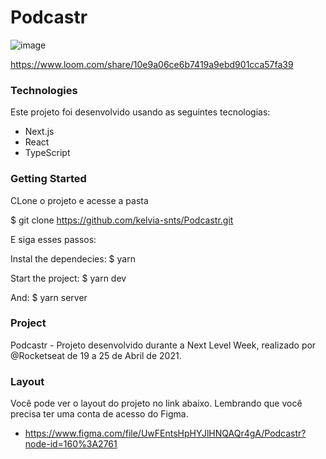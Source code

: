 # Podcastr
![image](https://user-images.githubusercontent.com/69319634/115974265-e4784580-a531-11eb-8c7a-296199732bfc.png)

https://www.loom.com/share/10e9a06ce6b7419a9ebd901cca57fa39

### Technologies
Este projeto foi desenvolvido usando as seguintes tecnologias:

* Next.js
* React
* TypeScript

### Getting Started

CLone o projeto e acesse a pasta

$ git clone https://github.com/kelvia-snts/Podcastr.git

E siga esses passos:

Instal the dependecies:
$ yarn

Start the project:
$ yarn dev 

And:
$ yarn server

### Project

Podcastr - Projeto desenvolvido durante a Next Level Week, realizado por @Rocketseat de 19 a 25 de Abril de 2021.

### Layout 

Você pode ver o layout do projeto no link abaixo. Lembrando que você precisa ter uma conta de acesso do Figma.

* https://www.figma.com/file/UwFEntsHpHYJlHNQAQr4gA/Podcastr?node-id=160%3A2761
